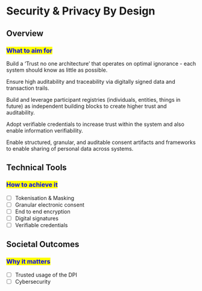# Security & Privacy By Design

## Overview

### <mark style="color:blue;">What to aim for</mark>

Build a ‘Trust no one architecture’ that operates on optimal ignorance - each system should know as little as possible.

Ensure high auditability and traceability via digitally signed data and transaction trails.

Build and leverage participant registries (individuals, entities, things in future) as independent building blocks to create higher trust and auditability.

Adopt verifiable credentials to increase trust within the system and also enable information verifiability.

Enable structured, granular, and auditable consent artifacts and frameworks to enable sharing of personal data across systems.

## **Technical Tools**&#x20;

### <mark style="color:blue;">How to achieve it</mark>

* [ ] Tokenisation & Masking
* [ ] Granular electronic consent
* [ ] End to end encryption
* [ ] Digital signatures
* [ ] Verifiable credentials

## **Societal Outcomes**

### <mark style="color:blue;">Why it matters</mark>

* [ ] Trusted usage of the DPI
* [ ] Cybersecurity

